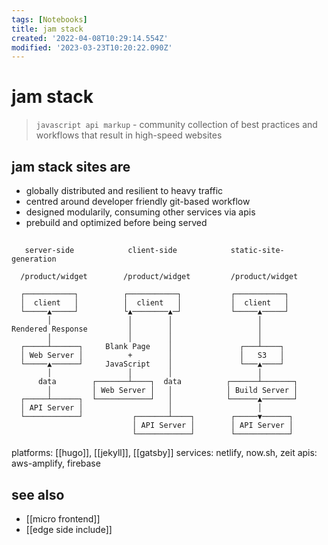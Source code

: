 ```yaml
---
tags: [Notebooks]
title: jam stack
created: '2022-04-08T10:29:14.554Z'
modified: '2023-03-23T10:20:22.090Z'
---
```


# jam stack

> `javascript api markup` - community collection of best practices and workflows that result in high-speed websites

## jam stack sites are

- globally distributed and resilient to heavy traffic
- centred around developer friendly git-based workflow
- designed modularily, consuming other services via apis
- prebuild and optimized before being served



##

```
   server-side            client-side            static-site-generation
    
  /product/widget        /product/widget         /product/widget

  ┌───────────┐          ┌───────────┐           ┌───────────┐
  │  client   │          │  client   │           │  client   │
  └─────▲─────┘          └▲────────▲─┘           └─────▲─────┘
        │                 │        │                   │
Rendered Response         │        │                   │
        │                 │        │                   │
  ┌─────┴──────┐     Blank Page    │               ┌───┴────┐
  │ Web Server │          +        │               │   S3   │
  └─────▲──────┘     JavaScript    │               └───▲────┘
        │                 │        │                   │
      data        ┌───────┴────┐  data          ┌──────┴───────┐
        │         │ Web Server │   │            │ Build Server │
  ┌─────┴──────┐  └────────────┘   │            └──────▲───────┘
  │ API Server │                   │                   │
  └────────────┘           ┌───────┴────┐        ┌─────▼──────┐
                           │ API Server │        │ API Server │
                           └────────────┘        └────────────┘

```


platforms: [[hugo]], [[jekyll]], [[gatsby]]
services: netlify, now.sh, zeit
apis: aws-amplify, firebase



## see also

- [[micro frontend]]
- [[edge side include]]
